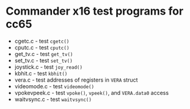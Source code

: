 # Commander x16 test programs for cc65

- cgetc.c - test `cgetc()`
- cputc.c - test `cputc()`
- get_tv.c - test `get_tv()`
- set_tv.c - test `set_tv()`
- joystick.c - test `joy_read()`
- kbhit.c - test `kbhit()`
- vera.c - test addresses of registers in `VERA` struct
- videomode.c - test `videomode()`
- vpokevpeek.c - test `vpoke()`, `vpeek()`, and `VERA.data0` access
- waitvsync.c - test `waitvsync()`
